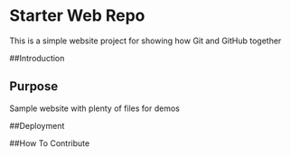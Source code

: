 # Starter Web Repo

This is a simple website project for showing how Git and GitHub together

##Introduction


## Purpose

Sample website with plenty of files for demos

##Deployment


##How To Contribute